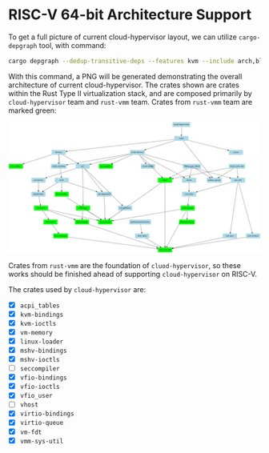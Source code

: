 # RISC-V 64-bit Architecture Support

To get a full picture of current cloud-hypervisor layout, we can utilize
`cargo-depgraph` tool, with command:

```sh
cargo depgraph --dedup-transitive-deps --features kvm --include arch,block,devices,event_monitor,hypervisor,net_gen,net_util,option_parser,pci,performance-metrics,rate_limiter,serial_buffer,test_infra,tracer,vhost_user_block,vhost_user_net,virtio-devices,vm-allocator,vm-device,vm-migration,vm-virtio,vmm,acpi_tables,kvm-bindings,kvm-ioctls,linux-loader,mshv-bindings,mshv-ioctls,seccompiler,vfio-bindings,vfio-ioctls,vfio_user,vhost,virtio-bindings,virtio-queue,vm-fdt,vm-memory,vmm-sys-util,cloud-hypervisor | dot -Tpng > architecture.png
```

With this command, a PNG will be generated demonstrating the overall
architecture of current cloud-hypervisor. The crates shown are crates within the
Rust Type II virtualization stack, and are composed primarily by
`cloud-hypervisor` team and `rust-vmm` team. Crates from `rust-vmm` team are
marked green:

![cloud-hypervisor-architecture](../../illustrations/cloud-hypervisor-v42-architecture.png)

Crates from `rust-vmm` are the foundation of `cluod-hypervisor`, so these works
should be finished ahead of supporting `cloud-hypervisor` on RISC-V.

The crates used by `cloud-hypervisor` are:

- [x] `acpi_tables`
- [x] `kvm-bindings`
- [x] `kvm-ioctls`
- [x] `vm-memory`
- [x] `linux-loader`
- [x] `mshv-bindings`
- [x] `mshv-ioctls`
- [ ] `seccompiler`
- [x] `vfio-bindings`
- [x] `vfio-ioctls`
- [x] `vfio_user`
- [ ] `vhost`
- [x] `virtio-bindings`
- [x] `virtio-queue`
- [x] `vm-fdt`
- [x] `vmm-sys-util`
